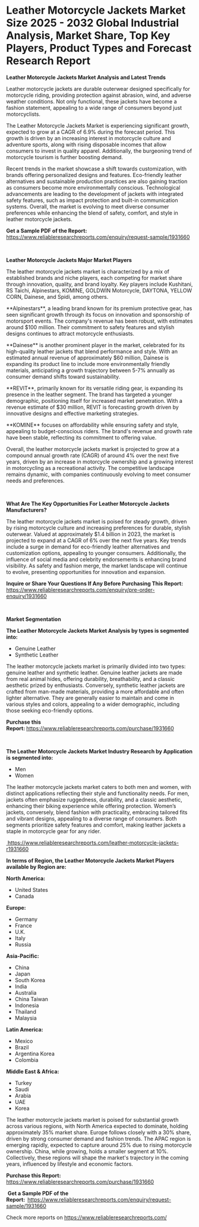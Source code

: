 <p><h1>Leather Motorcycle Jackets Market Size 2025 - 2032 Global Industrial Analysis, Market Share, Top Key Players, Product Types and Forecast Research Report</h1></p><p><strong>Leather Motorcycle Jackets Market Analysis and Latest Trends</strong></p>
<p><p>Leather motorcycle jackets are durable outerwear designed specifically for motorcycle riding, providing protection against abrasion, wind, and adverse weather conditions. Not only functional, these jackets have become a fashion statement, appealing to a wide range of consumers beyond just motorcyclists.</p><p>The Leather Motorcycle Jackets Market is experiencing significant growth, expected to grow at a CAGR of 6.9% during the forecast period. This growth is driven by an increasing interest in motorcycle culture and adventure sports, along with rising disposable incomes that allow consumers to invest in quality apparel. Additionally, the burgeoning trend of motorcycle tourism is further boosting demand.</p><p>Recent trends in the market showcase a shift towards customization, with brands offering personalized designs and features. Eco-friendly leather alternatives and sustainable production practices are also gaining traction as consumers become more environmentally conscious. Technological advancements are leading to the development of jackets with integrated safety features, such as impact protection and built-in communication systems. Overall, the market is evolving to meet diverse consumer preferences while enhancing the blend of safety, comfort, and style in leather motorcycle jackets.</p></p>
<p><strong>Get a Sample PDF of the Report:&nbsp;</strong> <a href="https://www.reliableresearchreports.com/enquiry/request-sample/1931660?utm_campaign=3093&utm_medium=2&utm_source=Github&utm_content=ia&utm_term=04042025&utm_id=leather-motorcycle-jackets">https://www.reliableresearchreports.com/enquiry/request-sample/1931660</a></p>
<p>&nbsp;</p>
<p><strong>Leather Motorcycle Jackets Major Market Players</strong></p>
<p><p>The leather motorcycle jackets market is characterized by a mix of established brands and niche players, each competing for market share through innovation, quality, and brand loyalty. Key players include Kushitani, RS Taichi, Alpinestars, KOMINE, GOLDWIN Motorcycle, DAYTONA, YELLOW CORN, Dainese, and Spidi, among others.</p><p>**Alpinestars**, a leading brand known for its premium protective gear, has seen significant growth through its focus on innovation and sponsorship of motorsport events. The company's revenue has been robust, with estimates around $100 million. Their commitment to safety features and stylish designs continues to attract motorcycle enthusiasts.</p><p>**Dainese** is another prominent player in the market, celebrated for its high-quality leather jackets that blend performance and style. With an estimated annual revenue of approximately $60 million, Dainese is expanding its product line to include more environmentally friendly materials, anticipating a growth trajectory between 5-7% annually as consumer demand shifts toward sustainability.</p><p>**REVIT**, primarily known for its versatile riding gear, is expanding its presence in the leather segment. The brand has targeted a younger demographic, positioning itself for increased market penetration. With a revenue estimate of $30 million, REVIT is forecasting growth driven by innovative designs and effective marketing strategies.</p><p>**KOMINE** focuses on affordability while ensuring safety and style, appealing to budget-conscious riders. The brand's revenue and growth rate have been stable, reflecting its commitment to offering value.</p><p>Overall, the leather motorcycle jackets market is projected to grow at a compound annual growth rate (CAGR) of around 4% over the next five years, driven by an increase in motorcycle ownership and a growing interest in motorcycling as a recreational activity. The competitive landscape remains dynamic, with companies continuously evolving to meet consumer needs and preferences.</p></p>
<p>&nbsp;</p>
<p><strong>What Are The Key Opportunities For Leather Motorcycle Jackets Manufacturers?</strong></p>
<p><p>The leather motorcycle jackets market is poised for steady growth, driven by rising motorcycle culture and increasing preferences for durable, stylish outerwear. Valued at approximately $1.4 billion in 2023, the market is projected to expand at a CAGR of 6% over the next five years. Key trends include a surge in demand for eco-friendly leather alternatives and customization options, appealing to younger consumers. Additionally, the influence of social media and celebrity endorsements is enhancing brand visibility. As safety and fashion merge, the market landscape will continue to evolve, presenting opportunities for innovation and expansion.</p></p>
<p><strong>Inquire or Share Your Questions If Any Before Purchasing This Report:</strong> <a href="https://www.reliableresearchreports.com/enquiry/pre-order-enquiry/1931660?utm_campaign=3093&utm_medium=2&utm_source=Github&utm_content=ia&utm_term=04042025&utm_id=leather-motorcycle-jackets">https://www.reliableresearchreports.com/enquiry/pre-order-enquiry/1931660</a></p>
<p>&nbsp;</p>
<p><strong>Market Segmentation</strong></p>
<p><strong>The Leather Motorcycle Jackets Market Analysis by types is segmented into:</strong></p>
<p><ul><li>Genuine Leather</li><li>Synthetic Leather</li></ul></p>
<p><p>The leather motorcycle jackets market is primarily divided into two types: genuine leather and synthetic leather. Genuine leather jackets are made from real animal hides, offering durability, breathability, and a classic aesthetic prized by enthusiasts. Conversely, synthetic leather jackets are crafted from man-made materials, providing a more affordable and often lighter alternative. They are generally easier to maintain and come in various styles and colors, appealing to a wider demographic, including those seeking eco-friendly options.</p></p>
<p><strong>Purchase this Report:&nbsp;</strong><a href="https://www.reliableresearchreports.com/purchase/1931660?utm_campaign=3093&utm_medium=2&utm_source=Github&utm_content=ia&utm_term=04042025&utm_id=leather-motorcycle-jackets">https://www.reliableresearchreports.com/purchase/1931660</a></p>
<p>&nbsp;</p>
<p><strong>The Leather Motorcycle Jackets Market Industry Research by Application is segmented into:</strong></p>
<p><ul><li>Men</li><li>Women</li></ul></p>
<p><p>The leather motorcycle jackets market caters to both men and women, with distinct applications reflecting their style and functionality needs. For men, jackets often emphasize ruggedness, durability, and a classic aesthetic, enhancing their biking experience while offering protection. Women’s jackets, conversely, blend fashion with practicality, embracing tailored fits and vibrant designs, appealing to a diverse range of consumers. Both segments prioritize safety features and comfort, making leather jackets a staple in motorcycle gear for any rider.</p></p>
<p><a href="https://www.reliableresearchreports.com/leather-motorcycle-jackets-r1931660?utm_campaign=3093&utm_medium=2&utm_source=Github&utm_content=ia&utm_term=04042025&utm_id=leather-motorcycle-jackets">&nbsp;https://www.reliableresearchreports.com/leather-motorcycle-jackets-r1931660</a></p>
<p><strong>In terms of Region, the Leather Motorcycle Jackets Market Players available by Region are:</strong></p>
<p>
    <p> <strong> North America: </strong>
        <ul>
            <li>United States</li>
            <li>Canada</li>
        </ul>
        </p> 
    <p> <strong> Europe: </strong>
        <ul>
            <li>Germany</li>
            <li>France</li>
            <li>U.K.</li>
            <li>Italy</li>
            <li>Russia</li>
        </ul>
        </p> 
    <p> <strong> Asia-Pacific: </strong>
        <ul>
            <li>China</li>
            <li>Japan</li>
            <li>South Korea</li>
            <li>India</li>
            <li>Australia</li>
            <li>China Taiwan</li>
            <li>Indonesia</li>
            <li>Thailand</li>
            <li>Malaysia</li>
        </ul>
        </p> 
    <p> <strong> Latin America: </strong>
        <ul>
            <li>Mexico</li>
            <li>Brazil</li>
            <li>Argentina Korea</li>
            <li>Colombia</li>
        </ul>
        </p> 
    <p> <strong> Middle East & Africa: </strong>
        <ul>
            <li>Turkey</li>
            <li>Saudi</li>
            <li>Arabia</li>
            <li>UAE</li>
            <li>Korea</li>
        </ul>
    </p>
    </p>
<p><p>The leather motorcycle jackets market is poised for substantial growth across various regions, with North America expected to dominate, holding approximately 35% market share. Europe follows closely with a 30% share, driven by strong consumer demand and fashion trends. The APAC region is emerging rapidly, expected to capture around 25% due to rising motorcycle ownership. China, while growing, holds a smaller segment at 10%. Collectively, these regions will shape the market's trajectory in the coming years, influenced by lifestyle and economic factors.</p></p>
<p><strong>Purchase this Report: </strong><a href="https://www.reliableresearchreports.com/purchase/1931660?utm_campaign=3093&utm_medium=2&utm_source=Github&utm_content=ia&utm_term=04042025&utm_id=leather-motorcycle-jackets">https://www.reliableresearchreports.com/purchase/1931660</a></p>
<p>&nbsp;<strong>Get a Sample PDF of the Report:&nbsp;&nbsp;</strong><a href="https://www.reliableresearchreports.com/enquiry/request-sample/1931660?utm_campaign=3093&utm_medium=2&utm_source=Github&utm_content=ia&utm_term=04042025&utm_id=leather-motorcycle-jackets">https://www.reliableresearchreports.com/enquiry/request-sample/1931660</a></p>
<p><strong></strong></p>
<p>Check more reports on <a href="https://www.reliableresearchreports.com/?utm_campaign=3093&utm_medium=2&utm_source=Github&utm_content=ia&utm_term=04042025&utm_id=leather-motorcycle-jackets">https://www.reliableresearchreports.com/</a></p>